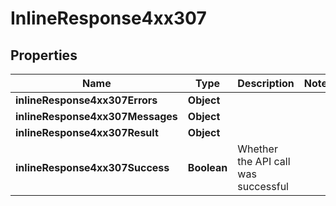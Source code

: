 # InlineResponse4xx307

## Properties
Name | Type | Description | Notes
------------ | ------------- | ------------- | -------------
**inlineResponse4xx307Errors** | **Object** |  | 
**inlineResponse4xx307Messages** | **Object** |  | 
**inlineResponse4xx307Result** | **Object** |  | 
**inlineResponse4xx307Success** | **Boolean** | Whether the API call was successful | 
